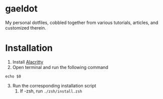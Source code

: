 # gaeldot

My personal dotfiles, cobbled together from various tutorials, articles, and customized therein.

# Installation

1. Install [Alacritty](https://alacritty.org/)
2. Open terminal and run the following command

```
echo $0
```

3. Run the corresponding installation script
   1. If -zsh, run `./zsh/install.zsh`
